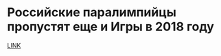 # Российские паралимпийцы пропустят еще и Игры в 2018 году



[LINK](https://varlamov.ru/1920497.html)